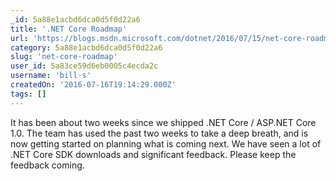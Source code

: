 ```yaml
---
_id: 5a88e1acbd6dca0d5f0d22a6
title: '.NET Core Roadmap'
url: 'https://blogs.msdn.microsoft.com/dotnet/2016/07/15/net-core-roadmap/'
category: 5a88e1acbd6dca0d5f0d22a6
slug: 'net-core-roadmap'
user_id: 5a83ce59d6eb0005c4ecda2c
username: 'bill-s'
createdOn: '2016-07-16T19:14:29.000Z'
tags: []
---
```


It has been about two weeks since we shipped .NET Core / ASP.NET Core 1.0. The team has used the past two weeks to take a deep breath, and is now getting started on planning what is coming next. We have seen a lot of .NET Core SDK downloads and significant feedback. Please keep the feedback coming.
